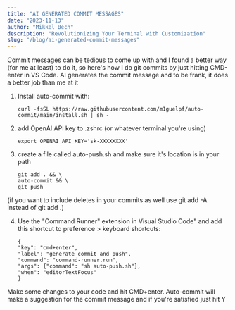 ```yaml
---
title: "AI GENERATED COMMIT MESSAGES"
date: "2023-11-13"
author: "Mikkel Bech"
description: "Revolutionizing Your Terminal with Customization"
slug: "/blog/ai-generated-commit-messages"
---
```


Commit messages can be tedious to come up with and I found a better way (for me at least) to do it, so here's how I do git commits by just hitting CMD-enter in VS Code. AI generates the commit message and to be frank, it does a better job than me at it

1.  Install auto-commit with:

        curl -fsSL https://raw.githubusercontent.com/m1guelpf/auto-commit/main/install.sh | sh -

2.  add OpenAI API key to .zshrc (or whatever terminal you're using)

        export OPENAI_API_KEY='sk-XXXXXXXX'

3.  create a file called auto-push.sh and make sure it's location is in your path

        git add . && \
        auto-commit && \
        git push

(if you want to include deletes in your commits as well use git add -A instead of git add .)

4.  Use the "Command Runner" extension in Visual Studio Code" and add this shortcut to preference > keyboard shortcuts:

        {
        "key": "cmd+enter",
        "label": "generate commit and push",
        "command": "command-runner.run",
        "args": {"command": "sh auto-push.sh"},
        "when": "editorTextFocus"
        }

Make some changes to your code and hit CMD+enter. Auto-commit will make a suggestion for the commit message and if you're satisfied just hit Y
